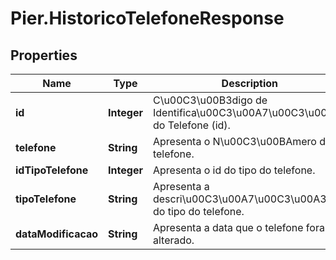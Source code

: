 # Pier.HistoricoTelefoneResponse

## Properties
Name | Type | Description | Notes
------------ | ------------- | ------------- | -------------
**id** | **Integer** | C\u00C3\u00B3digo de Identifica\u00C3\u00A7\u00C3\u00A3o do Telefone (id). | [optional] 
**telefone** | **String** | Apresenta o N\u00C3\u00BAmero do telefone. | [optional] 
**idTipoTelefone** | **Integer** | Apresenta o id do tipo do telefone. | [optional] 
**tipoTelefone** | **String** | Apresenta a descri\u00C3\u00A7\u00C3\u00A3o do tipo do telefone. | [optional] 
**dataModificacao** | **String** | Apresenta a data que o telefone fora alterado. | [optional] 


